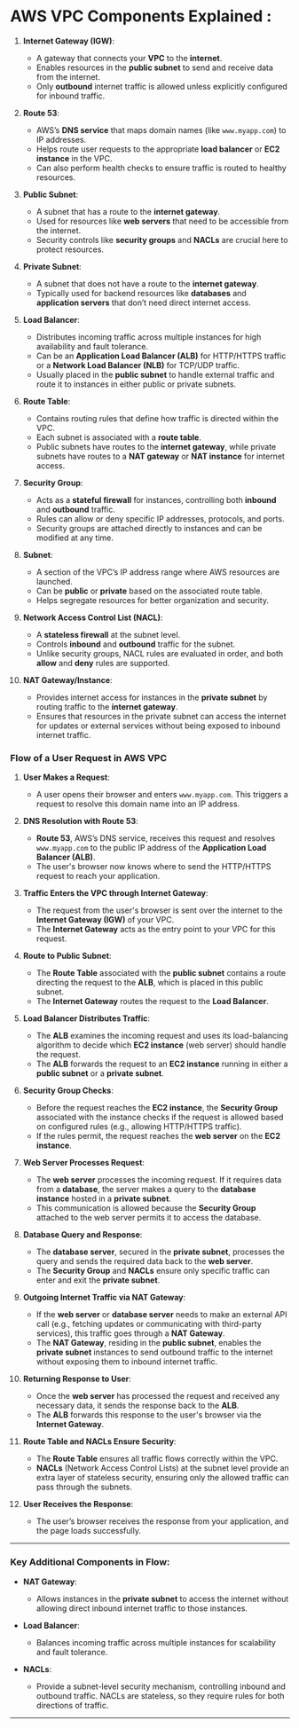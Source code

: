 # AWS VPC Components Explained :

1. **Internet Gateway (IGW)**:
   - A gateway that connects your **VPC** to the **internet**.
   - Enables resources in the **public subnet** to send and receive data from the internet.
   - Only **outbound** internet traffic is allowed unless explicitly configured for inbound traffic.

2. **Route 53**:
   - AWS’s **DNS service** that maps domain names (like `www.myapp.com`) to IP addresses.
   - Helps route user requests to the appropriate **load balancer** or **EC2 instance** in the VPC.
   - Can also perform health checks to ensure traffic is routed to healthy resources.

3. **Public Subnet**:
   - A subnet that has a route to the **internet gateway**.
   - Used for resources like **web servers** that need to be accessible from the internet.
   - Security controls like **security groups** and **NACLs** are crucial here to protect resources.

4. **Private Subnet**:
   - A subnet that does not have a route to the **internet gateway**.
   - Typically used for backend resources like **databases** and **application servers** that don’t need direct internet access.

5. **Load Balancer**:
   - Distributes incoming traffic across multiple instances for high availability and fault tolerance.
   - Can be an **Application Load Balancer (ALB)** for HTTP/HTTPS traffic or a **Network Load Balancer (NLB)** for TCP/UDP traffic.
   - Usually placed in the **public subnet** to handle external traffic and route it to instances in either public or private subnets.

6. **Route Table**:
   - Contains routing rules that define how traffic is directed within the VPC.
   - Each subnet is associated with a **route table**.
   - Public subnets have routes to the **internet gateway**, while private subnets have routes to a **NAT gateway** or **NAT instance** for internet access.

7. **Security Group**:
   - Acts as a **stateful firewall** for instances, controlling both **inbound** and **outbound** traffic.
   - Rules can allow or deny specific IP addresses, protocols, and ports.
   - Security groups are attached directly to instances and can be modified at any time.

8. **Subnet**:
   - A section of the VPC’s IP address range where AWS resources are launched.
   - Can be **public** or **private** based on the associated route table.
   - Helps segregate resources for better organization and security.

9. **Network Access Control List (NACL)**:
   - A **stateless firewall** at the subnet level.
   - Controls **inbound** and **outbound** traffic for the subnet.
   - Unlike security groups, NACL rules are evaluated in order, and both **allow** and **deny** rules are supported.

10. **NAT Gateway/Instance**:
    - Provides internet access for instances in the **private subnet** by routing traffic to the **internet gateway**.
    - Ensures that resources in the private subnet can access the internet for updates or external services without being exposed to inbound internet traffic.

### Flow of a User Request in AWS VPC

1. **User Makes a Request**:
   - A user opens their browser and enters `www.myapp.com`. This triggers a request to resolve this domain name into an IP address.

2. **DNS Resolution with Route 53**:
   - **Route 53**, AWS’s DNS service, receives this request and resolves `www.myapp.com` to the public IP address of the **Application Load Balancer (ALB)**.
   - The user's browser now knows where to send the HTTP/HTTPS request to reach your application.

3. **Traffic Enters the VPC through Internet Gateway**:
   - The request from the user's browser is sent over the internet to the **Internet Gateway (IGW)** of your VPC.
   - The **Internet Gateway** acts as the entry point to your VPC for this request.

4. **Route to Public Subnet**:
   - The **Route Table** associated with the **public subnet** contains a route directing the request to the **ALB**, which is placed in this public subnet.
   - The **Internet Gateway** routes the request to the **Load Balancer**.

5. **Load Balancer Distributes Traffic**:
   - The **ALB** examines the incoming request and uses its load-balancing algorithm to decide which **EC2 instance** (web server) should handle the request.
   - The **ALB** forwards the request to an **EC2 instance** running in either a **public subnet** or a **private subnet**.

6. **Security Group Checks**:
   - Before the request reaches the **EC2 instance**, the **Security Group** associated with the instance checks if the request is allowed based on configured rules (e.g., allowing HTTP/HTTPS traffic).
   - If the rules permit, the request reaches the **web server** on the **EC2 instance**.

7. **Web Server Processes Request**:
   - The **web server** processes the incoming request. If it requires data from a **database**, the server makes a query to the **database instance** hosted in a **private subnet**.
   - This communication is allowed because the **Security Group** attached to the web server permits it to access the database.

8. **Database Query and Response**:
   - The **database server**, secured in the **private subnet**, processes the query and sends the required data back to the **web server**.
   - The **Security Group** and **NACLs** ensure only specific traffic can enter and exit the **private subnet**.

9. **Outgoing Internet Traffic via NAT Gateway**:
   - If the **web server** or **database server** needs to make an external API call (e.g., fetching updates or communicating with third-party services), this traffic goes through a **NAT Gateway**.
   - The **NAT Gateway**, residing in the **public subnet**, enables the **private subnet** instances to send outbound traffic to the internet without exposing them to inbound internet traffic.

10. **Returning Response to User**:
    - Once the **web server** has processed the request and received any necessary data, it sends the response back to the **ALB**.
    - The **ALB** forwards this response to the user's browser via the **Internet Gateway**.

11. **Route Table and NACLs Ensure Security**:
    - The **Route Table** ensures all traffic flows correctly within the VPC.
    - **NACLs** (Network Access Control Lists) at the subnet level provide an extra layer of stateless security, ensuring only the allowed traffic can pass through the subnets.

12. **User Receives the Response**:
    - The user’s browser receives the response from your application, and the page loads successfully.

---

### Key Additional Components in Flow:

- **NAT Gateway**:
  - Allows instances in the **private subnet** to access the internet without allowing direct inbound internet traffic to those instances.
  
- **Load Balancer**:
  - Balances incoming traffic across multiple instances for scalability and fault tolerance.
  
- **NACLs**:
  - Provide a subnet-level security mechanism, controlling inbound and outbound traffic. NACLs are stateless, so they require rules for both directions of traffic.

---
